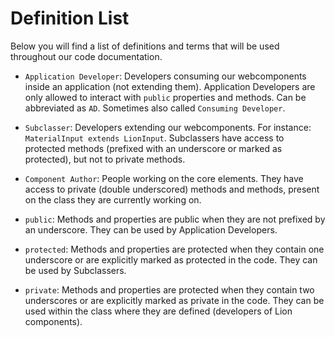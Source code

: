 # Definition List
Below you will find a list of definitions and terms that will be used throughout our code
documentation.

- `Application Developer`:
Developers consuming our webcomponents inside an application (not extending them).
Application Developers are only allowed to interact with `public` properties and methods.
Can be abbreviated as `AD`. Sometimes also called `Consuming Developer`.

- `Subclasser`:
Developers extending our webcomponents. For instance: `MaterialInput extends LionInput`.
Subclassers have access to protected methods (prefixed with an underscore or marked as protected),
but not to private methods.

- `Component Author`:
People working on the core elements. They have access to private (double underscored) methods and
methods, present on the class they are currently working on.

<!-- TODO: extend these docs with those written before -->
- `public`:
Methods and properties are public when they are not prefixed by an underscore.
They can be used by Application Developers.
<!-- TODO: remove underscores where needed in our code --->
- `protected`:
Methods and properties are protected when they contain one underscore or are explicitly marked as
protected in the code.
They can be used by Subclassers.

- `private`:
Methods and properties are protected when they contain two underscores  or are explicitly marked as
private in the code.
They can be used within the class where they are defined (developers of Lion components).

